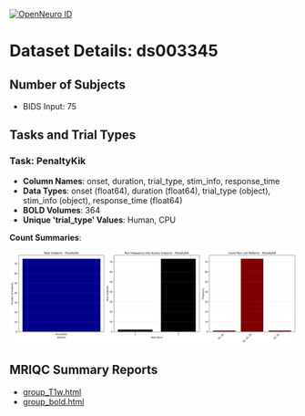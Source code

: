 [![OpenNeuro ID](https://img.shields.io/badge/OpenNeuro_Dataset-ds003345-blue?style=for-the-badge)](https://openneuro.org/datasets/ds003345)

# Dataset Details: ds003345

## Number of Subjects
- BIDS Input: 75

## Tasks and Trial Types
### Task: PenaltyKik
- **Column Names**: onset, duration, trial_type, stim_info, response_time
- **Data Types**: onset (float64), duration (float64), trial_type (object), stim_info (object), response_time (float64)
- **BOLD Volumes**: 364
- **Unique 'trial_type' Values**: Human, CPU

**Count Summaries**:

![PenaltyKik PenaltyKik_summary.png](basics_out/PenaltyKik_summary.png)

## MRIQC Summary Reports
- [group_T1w.html](https://htmlpreview.github.io/?https://github.com/demidenm/openneuro_glmfitlins/blob/main/statsmodel_specs/ds003345/mriqc_summary/group_T1w.html)
- [group_bold.html](https://htmlpreview.github.io/?https://github.com/demidenm/openneuro_glmfitlins/blob/main/statsmodel_specs/ds003345/mriqc_summary/group_bold.html)
